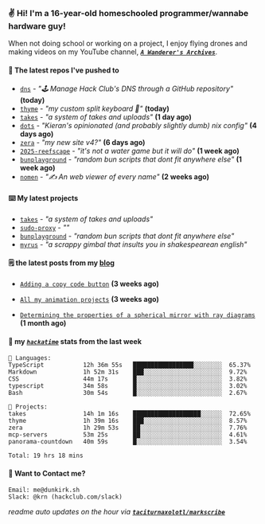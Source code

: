 ### ✌️ Hi! I'm a 16-year-old homeschooled programmer/wannabe hardware guy!

When not doing school or working on a project, I enjoy flying drones and making videos on my YouTube channel, [**_`A Wanderer's Archives`_**](https://youtube.com/@wanderer.archives).

#### 👷 The latest repos I've pushed to

- [`dns`](https://github.com/hackclub/dns) - _"🕹 Manage Hack Club's DNS through a GitHub repository"_ **(today)**
- [`thyme`](https://github.com/taciturnaxolotl/thyme) - _"my custom split keyboard 🫶"_ **(today)**
- [`takes`](https://github.com/taciturnaxolotl/takes) - _"a system of takes and uploads"_ **(1 day ago)**
- [`dots`](https://github.com/taciturnaxolotl/dots) - _"Kieran's opinionated (and probably slightly dumb) nix config"_ **(4 days ago)**
- [`zera`](https://github.com/taciturnaxolotl/zera) - _"my new site v4?"_ **(6 days ago)**
- [`2025-reefscape`](https://github.com/df1317/2025-reefscape) - _"it's not a water game but it will do"_ **(1 week ago)**
- [`bunplayground`](https://github.com/taciturnaxolotl/bunplayground) - _"random bun scripts that dont fit anywhere else"_ **(1 week ago)**
- [`nomen`](https://github.com/aramshiva/nomen) - _"✍️ An web viewer of every name"_ **(2 weeks ago)**

#### ⌨️ My latest projects

- [`takes`](https://github.com/taciturnaxolotl/takes) - _"a system of takes and uploads"_
- [`sudo-proxy`](https://github.com/taciturnaxolotl/sudo-proxy) - _""_
- [`bunplayground`](https://github.com/taciturnaxolotl/bunplayground) - _"random bun scripts that dont fit anywhere else"_
- [`myrus`](https://github.com/taciturnaxolotl/myrus) - _"a scrappy gimbal that insults you in shakespearean english"_

#### 🗒️ the latest posts from my [blog](https://dunkirk.sh)

- [`Adding a copy code button`](https://dunkirk.sh/blog/adding-a-copy-button/) **(3 weeks ago)**

- [`All my animation projects`](https://dunkirk.sh/blog/my-animations/) **(3 weeks ago)**

- [`Determining the properties of a spherical mirror with ray diagrams`](https://dunkirk.sh/blog/spherical-ray-diagrams/) **(1 month ago)**



#### 📡 my [_`hackatime`_](https://waka.hackclub.com) stats from the last week

```text
💾 Languages:
TypeScript           12h 36m 55s   █████████████████░░░░░░░░  65.37%
Markdown             1h 52m 31s    ███░░░░░░░░░░░░░░░░░░░░░░  9.72%
CSS                  44m 17s       █░░░░░░░░░░░░░░░░░░░░░░░░  3.82%
typescript           34m 58s       █░░░░░░░░░░░░░░░░░░░░░░░░  3.02%
Bash                 30m 54s       █░░░░░░░░░░░░░░░░░░░░░░░░  2.67%

💼 Projects:
takes                14h 1m 16s    ███████████████████░░░░░░  72.65%
thyme                1h 39m 16s    ███░░░░░░░░░░░░░░░░░░░░░░  8.57%
zera                 1h 29m 53s    ██░░░░░░░░░░░░░░░░░░░░░░░  7.76%
mcp-servers          53m 25s       ██░░░░░░░░░░░░░░░░░░░░░░░  4.61%
panorama-countdown   40m 59s       █░░░░░░░░░░░░░░░░░░░░░░░░  3.54%

Total: 19 hrs 18 mins
```

#### 📮 Want to Contact me?

```text
Email: me@dunkirk.sh
Slack: @krn (hackclub.com/slack)
```

_readme auto updates on the hour via [**`taciturnaxolotl/markscribe`**](https://github.com/taciturnaxolotl/markscribe)_
